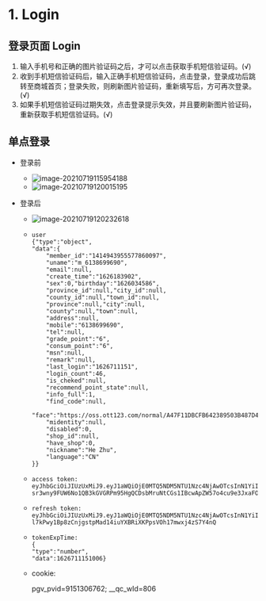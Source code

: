# 1. Login

## 登录页面 Login

1. 输入手机号和正确的图片验证码之后，才可以点击获取手机短信验证码。(√)
2. 收到手机短信验证码后，输入正确手机短信验证码，点击登录，登录成功后跳转至商城首页；登录失败，则刷新图片验证码，重新填写后，方可再次登录。(√)
3. 如果手机短信验证码过期失效，点击登录提示失效，并且要刷新图片验证码，重新获取手机短信验证码。(√)

## 单点登录

- 登录前

  - ![image-20210719115954188](D:\2.projects\OTT123\QA\Note\img\image-20210719115954188.png)
  - ![image-20210719120015195](D:\2.projects\OTT123\QA\Note\img\image-20210719120015195.png)

- 登录后

  - ![image-20210719120232618](D:\2.projects\OTT123\QA\Note\img\image-20210719120232618.png)

  - ```
    user
    {"type":"object",
    "data":{
        "member_id":"1414943955577860097",
        "uname":"m_6138699690",
        "email":null,
        "create_time":"1626183902",
        "sex":0,"birthday":"1626034586",
        "province_id":null,"city_id":null,
        "county_id":null,"town_id":null,
        "province":null,"city":null,
        "county":null,"town":null,
        "address":null,
        "mobile":"6138699690",
        "tel":null,
        "grade_point":"6",
        "consum_point":"6",
        "msn":null,
        "remark":null,
        "last_login":"1626711151",
        "login_count":46,
        "is_cheked":null,
        "recommend_point_state":null,
        "info_full":1,
        "find_code":null,
        "face":"https://oss.ott123.com/normal/A47F11DBCFB642389503B487D4D4BEA2.jpeg",
        "midentity":null,
        "disabled":0,
        "shop_id":null,
        "have_shop":0,
        "nickname":"He Zhu",
        "language":"CN"
    }}
    ```

  - ```
    access token:
    eyJhbGciOiJIUzUxMiJ9.eyJ1aWQiOjE0MTQ5NDM5NTU1Nzc4NjAwOTcsInN1YiI6InVzZXIiLCJyb2xlcyI6WyJCVVlFUiJdLCJleHAiOjE2MjY3MTIzNTEsInV1aWQiOiJ1cjdnR005dm94ZWNNMUdvZ2dyWSIsInVzZXJuYW1lIjoibV82MTM4Njk5NjkwIn0.BwrbHoocV2DF5jPPYsRc-sr3wny9FUW6No1QB3kGVGRPm95HgQCDsbMruNtCGs1IBcwApZW57o4cu9e3JxaFOg
    ```

  - ```
    refresh token:
    eyJhbGciOiJIUzUxMiJ9.eyJ1aWQiOjE0MTQ5NDM5NTU1Nzc4NjAwOTcsInN1YiI6InVzZXIiLCJyb2xlcyI6WyJCVVlFUiJdLCJleHAiOjE2MjY3MTI5NTEsInV1aWQiOiJ1cjdnR005dm94ZWNNMUdvZ2dyWSIsInVzZXJuYW1lIjoibV82MTM4Njk5NjkwIn0.6t5LLZJ3J5qPoHelW19tb_doyrLHF0Que-l7kPwy1Bp8zCnjgstpMad14iuYXBRiXKPpsVOh17mwxj4zS7Y4nQ
    ```

  - ```
    tokenExpTime:
    {
    "type":"number",
    "data":1626711151006}
    ```

  - cookie: 

    

    pgv_pvid=9151306762; __qc_wId=806

